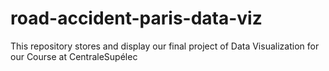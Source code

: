 # road-accident-paris-data-viz
This repository stores and display our final project of Data Visualization for our Course at CentraleSupélec
